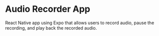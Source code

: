 # Audio Recorder App
React Native app using Expo that allows users to record audio, pause the recording, and play back the recorded audio.
